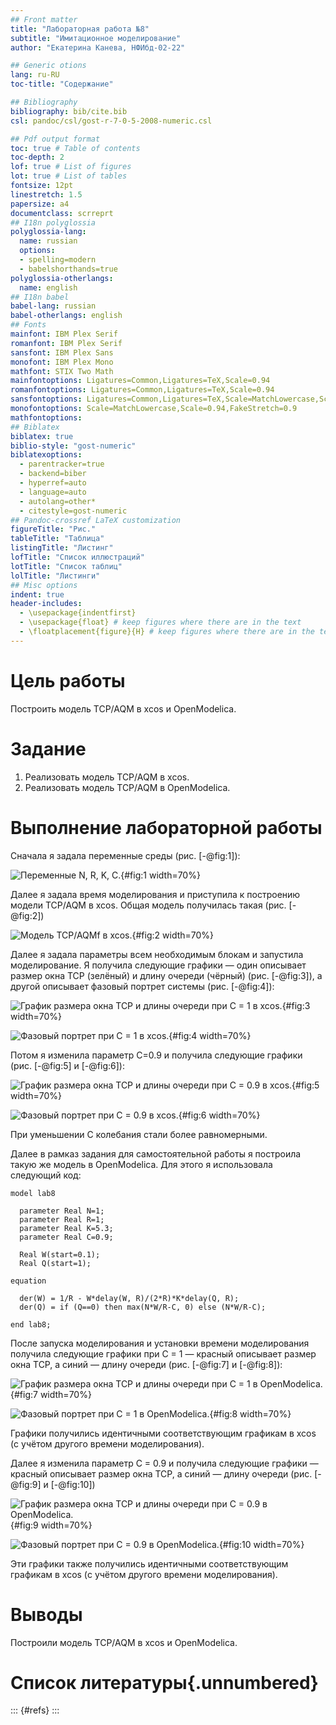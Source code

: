 ```yaml
---
## Front matter
title: "Лабораторная работа №8"
subtitle: "Имитационное моделирование"
author: "Екатерина Канева, НФИбд-02-22"

## Generic otions
lang: ru-RU
toc-title: "Содержание"

## Bibliography
bibliography: bib/cite.bib
csl: pandoc/csl/gost-r-7-0-5-2008-numeric.csl

## Pdf output format
toc: true # Table of contents
toc-depth: 2
lof: true # List of figures
lot: true # List of tables
fontsize: 12pt
linestretch: 1.5
papersize: a4
documentclass: scrreprt
## I18n polyglossia
polyglossia-lang:
  name: russian
  options:
  - spelling=modern
  - babelshorthands=true
polyglossia-otherlangs:
  name: english
## I18n babel
babel-lang: russian
babel-otherlangs: english
## Fonts
mainfont: IBM Plex Serif
romanfont: IBM Plex Serif
sansfont: IBM Plex Sans
monofont: IBM Plex Mono
mathfont: STIX Two Math
mainfontoptions: Ligatures=Common,Ligatures=TeX,Scale=0.94
romanfontoptions: Ligatures=Common,Ligatures=TeX,Scale=0.94
sansfontoptions: Ligatures=Common,Ligatures=TeX,Scale=MatchLowercase,Scale=0.94
monofontoptions: Scale=MatchLowercase,Scale=0.94,FakeStretch=0.9
mathfontoptions:
## Biblatex
biblatex: true
biblio-style: "gost-numeric"
biblatexoptions:
  - parentracker=true
  - backend=biber
  - hyperref=auto
  - language=auto
  - autolang=other*
  - citestyle=gost-numeric
## Pandoc-crossref LaTeX customization
figureTitle: "Рис."
tableTitle: "Таблица"
listingTitle: "Листинг"
lofTitle: "Список иллюстраций"
lotTitle: "Список таблиц"
lolTitle: "Листинги"
## Misc options
indent: true
header-includes:
  - \usepackage{indentfirst}
  - \usepackage{float} # keep figures where there are in the text
  - \floatplacement{figure}{H} # keep figures where there are in the text
---
```


# Цель работы

Построить модель TCP/AQM в xcos и OpenModelica.

# Задание

1. Реализовать модель TCP/AQM в xcos.
2. Реализовать модель TCP/AQM в OpenModelica.

# Выполнение лабораторной работы

Сначала я задала переменные среды (рис. [-@fig:1]):

![Переменные N, R, K, C.](image/1.png){#fig:1 width=70%}

Далее я задала время моделирования и приступила к построению модели TCP/AQM в xcos. Общая модель получилась такая (рис. [-@fig:2])

![Модель TCP/AQMf в xcos.](image/2.png){#fig:2 width=70%}

Далее я задала параметры всем необходимым блокам и запустила моделирование. Я получила следующие графики — один описывает размер окна TCP (зелёный) и длину очереди (чёрный) (рис. [-@fig:3]), а другой описывает фазовый портрет системы (рис. [-@fig:4]):

![График размера окна TCP и длины очереди при C = 1 в xcos.](image/3.png){#fig:3 width=70%}

![Фазовый портрет при C = 1 в xcos.](image/4.png){#fig:4 width=70%}

Потом я изменила параметр C=0.9 и получила следующие графики (рис. [-@fig:5] и [-@fig:6]):

![График размера окна TCP и длины очереди при C = 0.9 в xcos.](image/5.png){#fig:5 width=70%}

![Фазовый портрет при C = 0.9 в xcos.](image/6.png){#fig:6 width=70%}

При уменьшении C колебания стали более равномерными.

Далее в рамказ задания для самостоятельной работы я построила такую же модель в OpenModelica. Для этого я использовала следующий код:

```
model lab8

  parameter Real N=1;
  parameter Real R=1;
  parameter Real K=5.3;
  parameter Real C=0.9;
  
  Real W(start=0.1);
  Real Q(start=1);
  
equation
  
  der(W) = 1/R - W*delay(W, R)/(2*R)*K*delay(Q, R);
  der(Q) = if (Q==0) then max(N*W/R-C, 0) else (N*W/R-C);

end lab8;
```

После запуска моделирования и установки времени моделирования получила следующие графики при C = 1 — красный описывает размер окна TCP, а синий — длину очереди (рис. [-@fig:7] и [-@fig:8]):

![График размера окна TCP и длины очереди при C = 1 в OpenModelica.](image/7.png){#fig:7 width=70%}

![Фазовый портрет при C = 1 в OpenModelica.](image/8.png){#fig:8 width=70%}

Графики получились идентичными соответствующим графикам в xcos (с учётом другого времени моделирования). 

Далее я изменила параметр C = 0.9 и получила следующие графики — красный описывает размер окна TCP, а синий — длину очереди (рис. [-@fig:9] и [-@fig:10])

![График размера окна TCP и длины очереди при C = 0.9 в OpenModelica.](image/9.png){#fig:9 width=70%}

![Фазовый портрет при C = 0.9 в OpenModelica.](image/10.png){#fig:10 width=70%}

Эти графики также получились идентичными соответствующим графикам в xcos (с учётом другого времени моделирования).

# Выводы

Построили модель TCP/AQM в xcos и OpenModelica.

# Список литературы{.unnumbered}

::: {#refs}
:::